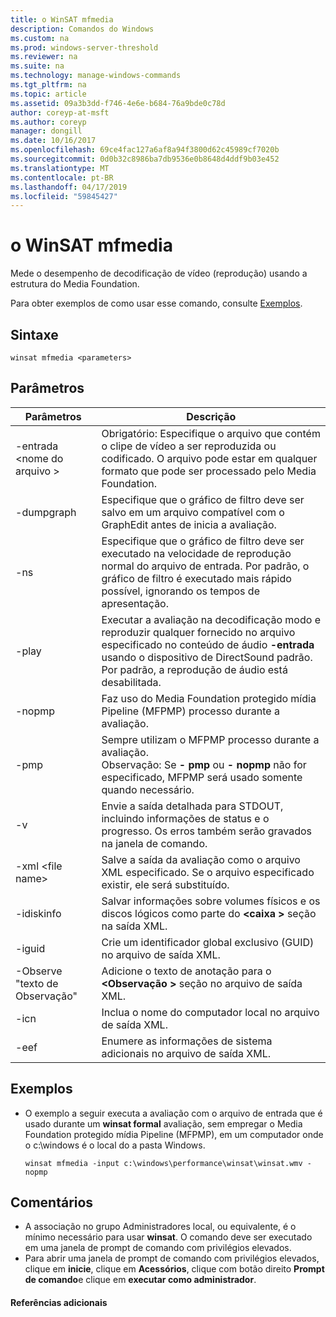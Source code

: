 ```yaml
---
title: o WinSAT mfmedia
description: Comandos do Windows
ms.custom: na
ms.prod: windows-server-threshold
ms.reviewer: na
ms.suite: na
ms.technology: manage-windows-commands
ms.tgt_pltfrm: na
ms.topic: article
ms.assetid: 09a3b3dd-f746-4e6e-b684-76a9bde0c78d
author: coreyp-at-msft
ms.author: coreyp
manager: dongill
ms.date: 10/16/2017
ms.openlocfilehash: 69ce4fac127a6af8a94f3800d62c45989cf7020b
ms.sourcegitcommit: 0d0b32c8986ba7db9536e0b8648d4ddf9b03e452
ms.translationtype: MT
ms.contentlocale: pt-BR
ms.lasthandoff: 04/17/2019
ms.locfileid: "59845427"
---
```

# <a name="winsat-mfmedia"></a>o WinSAT mfmedia



Mede o desempenho de decodificação de vídeo (reprodução) usando a estrutura do Media Foundation.

Para obter exemplos de como usar esse comando, consulte [Exemplos](#BKMK_examples).

## <a name="syntax"></a>Sintaxe

```
winsat mfmedia <parameters>
```

## <a name="parameters"></a>Parâmetros

|Parâmetros|Descrição|
|----------|-----------|
|-entrada \<nome do arquivo >|Obrigatório: Especifique o arquivo que contém o clipe de vídeo a ser reproduzida ou codificado. O arquivo pode estar em qualquer formato que pode ser processado pelo Media Foundation.|
|-dumpgraph|Especifique que o gráfico de filtro deve ser salvo em um arquivo compatível com o GraphEdit antes de inicia a avaliação.|
|-ns|Especifique que o gráfico de filtro deve ser executado na velocidade de reprodução normal do arquivo de entrada. Por padrão, o gráfico de filtro é executado mais rápido possível, ignorando os tempos de apresentação.|
|-play|Executar a avaliação na decodificação modo e reproduzir qualquer fornecido no arquivo especificado no conteúdo de áudio **-entrada** usando o dispositivo de DirectSound padrão. Por padrão, a reprodução de áudio está desabilitada.|
|-nopmp|Faz uso do Media Foundation protegido mídia Pipeline (MFPMP) processo durante a avaliação.|
|-pmp|Sempre utilizam o MFPMP processo durante a avaliação.</br>Observação: Se **- pmp** ou **- nopmp** não for especificado, MFPMP será usado somente quando necessário.|
|-v|Envie a saída detalhada para STDOUT, incluindo informações de status e o progresso. Os erros também serão gravados na janela de comando.|
|-xml \<file name>|Salve a saída da avaliação como o arquivo XML especificado. Se o arquivo especificado existir, ele será substituído.|
|-idiskinfo|Salvar informações sobre volumes físicos e os discos lógicos como parte do  **\<caixa >** seção na saída XML.|
|-iguid|Crie um identificador global exclusivo (GUID) no arquivo de saída XML.|
|-Observe "texto de Observação"|Adicione o texto de anotação para o  **\<Observação >** seção no arquivo de saída XML.|
|-icn|Inclua o nome do computador local no arquivo de saída XML.|
|-eef|Enumere as informações de sistema adicionais no arquivo de saída XML.|

## <a name="BKMK_examples"></a>Exemplos

-   O exemplo a seguir executa a avaliação com o arquivo de entrada que é usado durante um **winsat formal** avaliação, sem empregar o Media Foundation protegido mídia Pipeline (MFPMP), em um computador onde o c:\windows é o local do a pasta Windows.  
    ```
    winsat mfmedia -input c:\windows\performance\winsat\winsat.wmv -nopmp
    ```

## <a name="remarks"></a>Comentários

-   A associação no grupo Administradores local, ou equivalente, é o mínimo necessário para usar **winsat**. O comando deve ser executado em uma janela de prompt de comando com privilégios elevados.
-   Para abrir uma janela de prompt de comando com privilégios elevados, clique em **inicie**, clique em **Acessórios**, clique com botão direito **Prompt de comando**e clique em **executar como administrador**.

#### <a name="additional-references"></a>Referências adicionais

